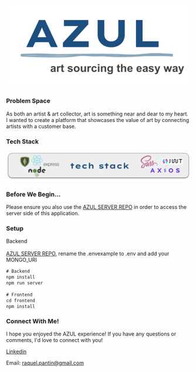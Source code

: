 ![Azul logo](./src/assets/images/readme/azul-logo.png)

### Problem Space

As both an artist & art collector, art is something near and dear to my heart. I wanted to create a platform that showcases the value of art by connecting artists with a customer base.

### Tech Stack

![tech stack](./src/assets/images/readme/techstack.png)

### Before We Begin...

Please ensure you also use the [AZUL SERVER REPO](https://github.com/raquelpantin/azul-server) in order to access the server side of this application.

### Setup

Backend <br />  
[AZUL SERVER REPO](https://github.com/raquelpantin/azul-server), rename the .envexample to .env and add your MONGO_URI

```
# Backend
npm install
npm run server

# Frontend
cd frontend
npm install
```

### Connect With Me!

I hope you enjoyed the AZUL experience! If you have any questions or comments, I'd love to connect with you!

[Linkedin](https://www.linkedin.com/in/raquelpantin/) <br />

Email: raquel.pantin@gmail.com
